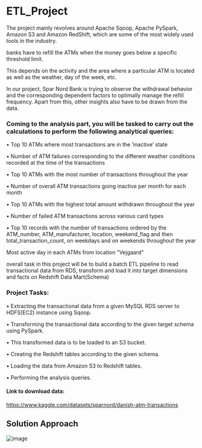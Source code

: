 ﻿# ETL_Project
 
 The project mainly revolves around Apache Sqoop, Apache PySpark, Amazon S3 and Amazon RedShift, which are some of the most widely used tools in the industry.


banks have to refill the ATMs when the money goes below a specific threshold limit. 
 
This depends on the activity and the area where a particular ATM is located as well as the weather, day of the week, etc.
 
In our project, Spar Nord Bank is trying to observe the withdrawal behavior and the corresponding dependent factors to optimally manage the refill frequency. Apart from this, other insights also have to be drawn from the data.


### Coming to the analysis part, you will be tasked to carry out the calculations to perform the following analytical queries:

• Top 10 ATMs where most transactions are in the ’inactive’ state 

• Number of ATM failures corresponding to the different weather conditions recorded at the time of the transactions

• Top 10 ATMs with the most number of transactions throughout the year

• Number of overall ATM transactions going inactive per month for each month

• Top 10 ATMs with the highest total amount withdrawn throughout the year

• Number of failed ATM transactions across various card types

• Top 10 records with the number of transactions ordered by the ATM_number, ATM_manufacturer, location, weekend_flag and then total_transaction_count, on weekdays and on weekends throughout the year

Most active day in each ATMs from location "Vejgaard"


overall task in this project will be to build a batch ETL pipeline to read transactional data from RDS, transform and load it into target dimensions and facts on Redshift Data Mart(Schema)


### Project Tasks:
• Extracting the transactional data from a given MySQL RDS server to HDFS(EC2) instance using Sqoop.

• Transforming the transactional data according to the given target schema using PySpark. 

• This transformed data is to be loaded to an S3 bucket.

• Creating the Redshift tables according to the given schema.

• Loading the data from Amazon S3 to Redshift tables.

• Performing the analysis queries.


#### Link to download data:
https://www.kaggle.com/datasets/sparnord/danish-atm-transactions

## Solution Approach

![image](https://user-images.githubusercontent.com/53685624/168412687-2a04091f-4ee3-47e7-9a07-cffc5f8db911.png)

